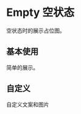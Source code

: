 # Empty 空状态

空状态时的展示占位图。

## 基本使用

简单的展示。

<code src="./demos/basic.tsx"></code>

## 自定义

自定义文案和图片

<code src="./demos/custom.tsx"></code>
